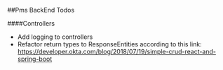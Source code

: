 ##Pms BackEnd Todos

####Controllers
- Add logging to controllers
- Refactor return types to ResponseEntities according to this link: https://developer.okta.com/blog/2018/07/19/simple-crud-react-and-spring-boot
